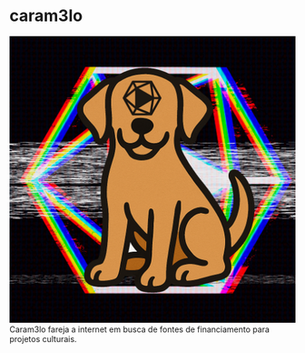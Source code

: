 # caram3lo
![Caram3loV1](\assets\caramelov1.png)
Caram3lo fareja a internet em busca de fontes de financiamento para projetos culturais.

